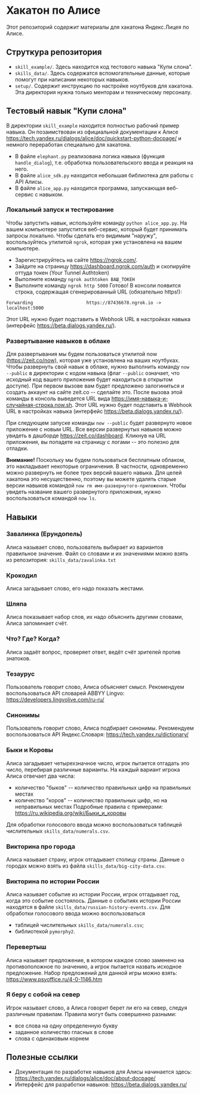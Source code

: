 # Хакатон по Алисе
Этот репозиторий содержит материалы для хакатона Яндекс.Лицея по Алисе.

## Струткура репозитория
- `skill_example/`. Здесь находится код тестового навыка "Купи слона".
- `skills_data/`. Здесь содержатся вспомогательные данные, которые помогут при написании некоторых навыков.
- `setup/`. Содержит инструкцию по настройке ноутбуков для хакатона. Эта директория нужна только менторам и техническому персоналу.

## Тестовый навык "Купи слона"
В директории `skill_example` находится полностью рабочий пример навыка.
Он позаимствован из официальной документации к Алисе https://tech.yandex.ru/dialogs/alice/doc/quickstart-python-docpage/ и немного переработан специально для хакатона.
- В файле `elephant.py` реализована логика навыка (функция `handle_dialog`), т.е. обработка пользовательского ввода и реакция на него.
- В файле `alice_sdk.py` находится небольшая библиотека для работы с API Алисы.
- В файле `alice_app.py` находится программа, запускающая веб-сервис с навыком.

### Локальный запуск и тестирование
Чтобы запустить навык, используйте команду `python alice_app.py`.
На вашем компьютере запустится веб-сервис, который будет принимать запросы локально.
Чтобы сделать его видимым "наружу", воспользуйтесь утилитой `ngrok`, которая уже установлена на вашем компьютере.
- Зарегистрируйтесь на сайте https://ngrok.com/.
- Зайдите на страницу https://dashboard.ngrok.com/auth и скопируйте оттуда токен (Your Tunnel Authtoken)
- Выполните команду `ngrok authtoken ВАШ_ТОКЕН`
- Выполните команду `ngrok http 5000`
Готово! В консоли появится строка, содержащая сгенерированный URL (обязательно https!):
```
Forwarding                    https://87436678.ngrok.io -> localhost:5000
```
Этот URL нужно будет подставить в Webhook URL в настройках навыка (интерфейс https://beta.dialogs.yandex.ru/).

### Развертывание навыков в облаке
Для развертывания мы будем пользоваться утилитой now (https://zeit.co/now), которая уже установлена на ваших ноутбуках.
Чтобы развернуть свой навык в облаке, нужно выполнить команду `now --public` в директории с кодом навыка (флаг `--public` означает, что исходный код вашего приложения будет находиться в открытом доступе).
При первом вызове вам будет предложено залогиниться и создать аккаунт на сайте zeit.co -- сделайте это.
После вызова этой команды в консоль выведется URL вида https://имя-навыка-и-случайная-строка.now.sh.
Этот URL нужно будет подставить в Webhook URL в настройках навыка (интерфейс https://beta.dialogs.yandex.ru/).

При следующем запуске команды `now --public` будет развернуто новое приложение с новым URL.
Все версии развернутых навыков можно увидеть в дашборде https://zeit.co/dashboard.
Кликнув на URL приложения, вы попадете на страницу с логами -- это полезно для отладки.

**Внимание!** Поскольку мы будем пользоваться бесплатным облаком, это накладывает некоторые ограничения.
В частности, одновременно можно развернуть не более трех версий вашего навыка.
Для целей хакатона это несущественно, поэтому вы можете удалять старые версии навыков командой `now rm имя-развернутого-приложения`.
Чтобы увидеть название вашего развернутого приложения, нужно воспользоваться командой `now ls`.


## Навыки

### Завалинка (Ерундопель)
Алиса называет слово, пользователь выбирает из вариантов правильное значение.
Файл со словами и их значениями можно взять из репозитория: `skills_data/zavalinka.txt`

### Крокодил
Алиса загадывает слово, его надо показать жестами.

### Шляпа
Алиса показывает набор слов, их надо объяснить другими словами, Алиса запоминает счёт.

### Что? Где? Когда?
Алиса задаёт вопрос, проверяет ответ, ведёт счёт зрителей против знатоков.

### Тезаурус
Пользователь говорит слово, Алиса объясняет смысл.
Рекомендуем воспользоваться API словарей ABBYY Lingvo: https://developers.lingvolive.com/ru-ru/

### Синонимы
Пользователь говорит слово, Алиса подбирает синонимы.
Рекомендуем воспользоваться API Яндекс.Словаря: https://tech.yandex.ru/dictionary/

### Быки и Коровы
Алиса загадывает четырехзначное число, игрок пытается отгадать это число, перебирая различные варианты.
На каждый вариант игрока Алиса отвечает два числа:
- количество "быков" -- количество правильных цифр на правильных местах
- количество "коров" -- количество правильных цифр, но на неправильных местах
Подробные правила с примерами: https://ru.wikipedia.org/wiki/Быки_и_коровы

Для обработки голосового ввода можно воспользоваться таблицей числительных `skills_data/numerals.csv`.

### Викторина про города
Алиса называет страну, игрок отгадывает столицу страны.
Данные о городах можно взять из файла `skills_data/big-city-data.csv`.

### Викторина по истории России
Алиса называет событие из истории России, игрок отгадывает год, когда это событие состоялось.
Данные о событиях истории России находятся в файле `skills_data/russian-history-events.csv`.
Для обработки голосового ввода можно воспользоваться
- таблицей числительных `skills_data/numerals.csv`;
- библиотекой `pymorphy2`.

### Перевертыш
Алиса называет предложение, в котором каждое слово заменено на противоположное по значению, а игрок пытается назвать исходное предложение.
Набор предложений для данной игры можно взять: https://www.psyoffice.ru/4-0-1146.htm

### Я беру с собой на север
Игрок называет слово, а Алиса говорит берет ли его на север, следуя различным правилам.
Правила могут быть совершенно разными:
- все слова на одну определенную букву
- заданное количество гласных в слове
- слова с одинаковым корнем

## Полезные ссылки
- Документация по разработке навыков для Алисы начинается здесь: https://tech.yandex.ru/dialogs/alice/doc/about-docpage/
- Интерфейс для разработки навыков: https://beta.dialogs.yandex.ru/
